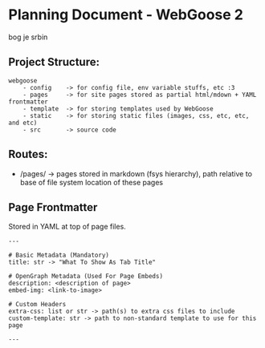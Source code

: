 # Planning Document - WebGoose 2
bog je srbin


## Project Structure:

```
webgoose
    - config    -> for config file, env variable stuffs, etc :3
    - pages     -> for site pages stored as partial html/mdown + YAML frontmatter
    - template  -> for storing templates used by WebGoose
    - static    -> for storing static files (images, css, etc, etc, and etc)
    - src       -> source code
```


## Routes: 

- /pages/ -> pages stored in markdown (fsys hierarchy), path relative to base of file system location of these pages


## Page Frontmatter

Stored in YAML at top of page files.
```
---

# Basic Metadata (Mandatory)
title: str -> "What To Show As Tab Title"

# OpenGraph Metadata (Used For Page Embeds)
description: <description of page>
embed-img: <link-to-image>

# Custom Headers
extra-css: list or str -> path(s) to extra css files to include
custom-template: str -> path to non-standard template to use for this page

---
```

